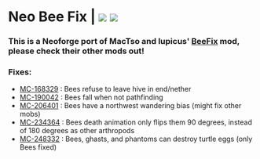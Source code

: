 # Neo Bee Fix | [![][cf-shield]][cf-link] [![][mr-shield]][mr-link]

### This is a Neoforge port of MacTso and lupicus' [BeeFix](https://legacy.curseforge.com/minecraft/mc-mods/bee-fix) mod, please check their other mods out!

### Fixes:
* [MC-168329](https://bugs.mojang.com/browse/MC/issues/MC-168329) : Bees refuse to leave hive in end/nether
* [MC-190042](https://bugs.mojang.com/browse/MC/issues/MC-190042) : Bees fall when not pathfinding
* [MC-206401](https://bugs.mojang.com/browse/MC/issues/MC-206401) : Bees have a northwest wandering bias (might fix other mobs)
* [MC-234364](https://bugs.mojang.com/browse/MC/issues/MC-234364) : Bees death animation only flips them 90 degrees, instead of 180 degrees as other arthropods
* [MC-248332](https://bugs.mojang.com/browse/MC/issues/MC-248332) : Bees, ghasts, and phantoms can destroy turtle eggs (only Bees fixed)


[mr-shield]: https://img.shields.io/modrinth/dt/DzSY371i?style=for-the-badge&logo=modrinth&label=Modrinth&labelColor=black&color=%2300AF5C
[mr-link]: https://modrinth.com/mod/neo-bee-fix
[cf-shield]: https://img.shields.io/curseforge/dt/1237559?style=for-the-badge&logo=curseforge&label=curseforge&labelColor=black&color=%23F16436
[cf-link]: https://legacy.curseforge.com/minecraft/mc-mods/neo-bee-fix
